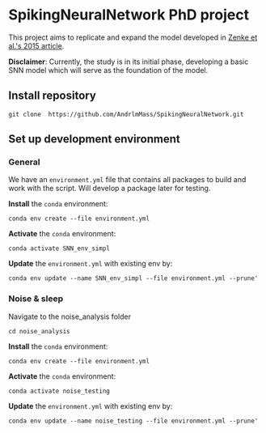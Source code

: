# SpikingNeuralNetwork PhD project
This project aims to replicate and expand the model developed in [Zenke et al.'s 2015 article](https://www.nature.com/articles/ncomms7922).

**Disclaimer**: Currently, the study is in its initial phase, developing a basic SNN model which will serve as the foundation of the model. 

## Install repository

    git clone  https://github.com/AndrlmMass/SpikingNeuralNetwork.git

## Set up development environment

### General

We have an `environment.yml` file that contains all packages to build and work with the script. Will develop a package later for testing.

**Install** the `conda` environment:

    conda env create --file environment.yml

**Activate** the `conda` environment:

    conda activate SNN_env_simpl

**Update** the `environment.yml` with existing env by:

    conda env update --name SNN_env_simpl --file environment.yml --prune'

### Noise & sleep

Navigate to the noise_analysis folder

```
cd noise_analysis
```

**Install** the `conda` environment:

    conda env create --file environment.yml

**Activate** the `conda` environment:

    conda activate noise_testing

**Update** the `environment.yml` with existing env by:

    conda env update --name noise_testing --file environment.yml --prune'
